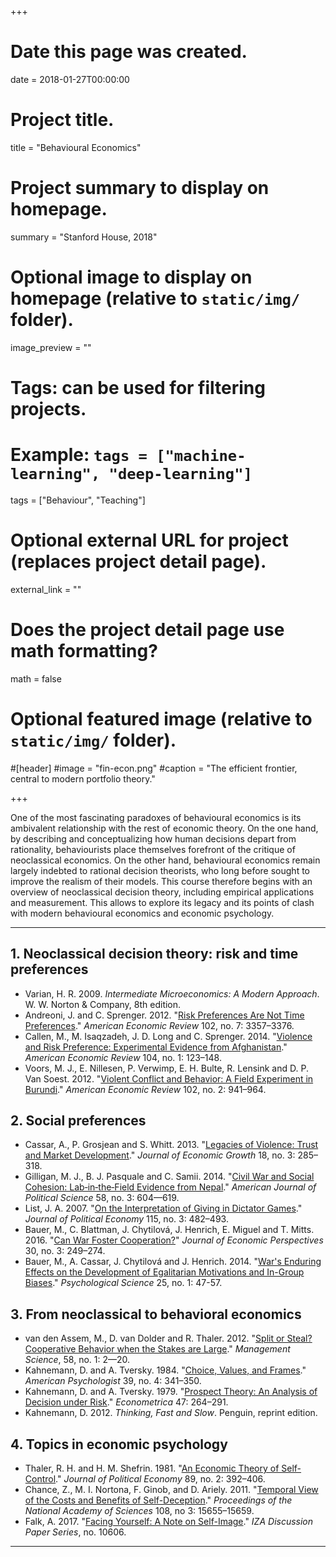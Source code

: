 +++
# Date this page was created.
date = 2018-01-27T00:00:00

# Project title.
title = "Behavioural Economics"

# Project summary to display on homepage.
summary = "Stanford House, 2018"

# Optional image to display on homepage (relative to `static/img/` folder).
image_preview = ""

# Tags: can be used for filtering projects.
# Example: `tags = ["machine-learning", "deep-learning"]`
tags = ["Behaviour", "Teaching"]

# Optional external URL for project (replaces project detail page).
external_link = ""

# Does the project detail page use math formatting?
math = false

# Optional featured image (relative to `static/img/` folder).
#[header]
#image = "fin-econ.png"
#caption = "The efficient frontier, central to modern portfolio theory."

+++

One of the most fascinating paradoxes of behavioural economics is its ambivalent relationship with the rest of economic theory. On the one hand, by describing and conceptualizing how human decisions depart from rationality, behaviourists place themselves forefront of the critique of neoclassical economics. On the other hand, behavioural economics remain largely indebted to rational decision theorists, who long before sought to improve the realism of their models. This course therefore begins with an overview of neoclassical decision theory, including empirical applications and measurement. This allows to explore its legacy and its points of clash with modern behavioural economics and economic psychology.

---

## 1. Neoclassical decision theory: risk and time preferences
- Varian, H. R. 2009. *Intermediate Microeconomics: A Modern Approach*. W. W. Norton & Company, 8th edition.
- Andreoni, J. and C. Sprenger. 2012. "[Risk Preferences Are Not Time Preferences](http://econweb.ucsd.edu/~jandreon/Publications/AER12-AS-RiskTime.pdf)." *American Economic Review* 102, no. 7: 3357–3376.
- Callen, M., M. Isaqzadeh, J. D. Long and C. Sprenger. 2014. "[Violence and Risk Preference: Experimental Evidence from Afghanistan](https://epod.cid.harvard.edu/sites/default/files/2018-02/violence_and_risk_preference-_experimental_evidence_from_afghanistan_.pdf)." *American Economic Review* 104, no. 1: 123–148.
- Voors, M. J., E. Nillesen, P. Verwimp, E. H. Bulte, R. Lensink and D. P. Van Soest. 2012. "[Violent Conflict and Behavior: A Field Experiment in Burundi](https://www.aeaweb.org/articles?id=10.1257/aer.102.2.941)." *American Economic Review* 102, no. 2: 941–964.


## 2. Social preferences
- Cassar, A., P. Grosjean and S. Whitt. 2013. "[Legacies of Violence: Trust and Market Development](https://link.springer.com/article/10.1007/s10887-013-9091-3)." *Journal of Economic Growth* 18, no. 3: 285–318.
- Gilligan, M. J., B. J. Pasquale and C. Samii. 2014. "[Civil War and Social Cohesion: Lab‐in‐the‐Field Evidence from Nepal](https://onlinelibrary.wiley.com/doi/abs/10.1111/ajps.12067)." *American Journal of Political Science* 58, no. 3: 604—619.
- List, J. A. 2007. "[On the Interpretation of Giving in Dictator Games](http://home.uchicago.edu/jlist/papers/dictator_game.pdf)." *Journal of Political Economy* 115, no. 3: 482–493.
- Bauer, M., C. Blattman, J. Chytilová, J. Henrich, E. Miguel and T. Mitts. 2016. "[Can War Foster Cooperation?](https://pubs.aeaweb.org/doi/pdfplus/10.1257/jep.30.3.249)" *Journal of Economic Perspectives* 30, no. 3: 249–274.
- Bauer, M., A. Cassar, J. Chytilová and J. Henrich. 2014. "[War's Enduring Effects on the Development of Egalitarian Motivations and In-Group Biases](https://www.ncbi.nlm.nih.gov/pubmed/24220626)." *Psychological Science* 25, no. 1: 47-57.

## 3. From neoclassical to behavioral economics
- van den Assem, M., D. van Dolder and R. Thaler. 2012. "[Split or Steal? Cooperative Behavior when the Stakes are Large](https://pubsonline.informs.org/doi/abs/10.1287/mnsc.1110.1413)." *Management Science*, 58, no. 1: 2—20.
- Kahnemann, D. and A. Tversky. 1984. "[Choice, Values, and Frames](http://web.missouri.edu/~segerti/capstone/choicesvalues.pdf)." *American Psychologist* 39, no. 4: 341–350.
- Kahnemann, D. and A. Tversky. 1979. "[Prospect Theory: An Analysis of Decision under Risk](http://www.its.caltech.edu/~camerer/Ec101/ProspectTheory.pdf)." *Econometrica* 47: 264–291.
- Kahnemann, D. 2012. *Thinking, Fast and Slow*. Penguin, reprint edition.

## 4. Topics in economic psychology
- Thaler, R. H. and H. M. Shefrin. 1981. "[An Economic Theory of Self-Control](http://faculty.chicagobooth.edu/richard.thaler/research/pdf/an%20economic%20theory%20of%20self-contol.pdf)." *Journal of Political Economy* 89, no. 2: 392–406.
- Chance, Z., M. I. Nortona, F. Ginob, and D. Ariely. 2011. "[Temporal View of the Costs and Benefits of Self-Deception](http://www.pnas.org/content/108/Supplement_3/15655)." *Proceedings of the National Academy of Sciences* 108, no 3: 15655–15659.
- Falk, A. 2017. "[Facing Yourself: A Note on Self-Image](https://www.briq-institute.org/wc/files/people/armin-falk/working-papers/facing-yourself-a-note-on-self-image.pdf)." *IZA Discussion Paper Series*, no. 10606.

---
